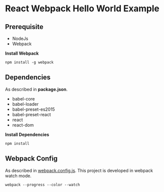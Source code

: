 # React Webpack Hello World Example

## Prerequisite
* NodeJs
* Webpack

**Install Webpack**
```
npm install -g webpack
```

## Dependencies
As described in **package.json**.
* babel-core
* babel-loader
* babel-preset-es2015
* babel-preset-react
* react
* react-dom

**Install Dependencies**
```
npm install
```

## Webpack Config
As described in [webpack.config.js](webpack.config.js).
This project is developed in webpack watch mode.
```
webpack --progress --color --watch
```
